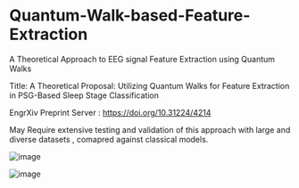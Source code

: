 # Quantum-Walk-based-Feature-Extraction
A Theoretical Approach to EEG signal Feature Extraction using Quantum Walks

Title: A  Theoretical  Proposal:  Utilizing  Quantum  Walks  for  Feature Extraction in PSG-Based Sleep Stage Classification 

EngrXiv Preprint Server : https://doi.org/10.31224/4214

May Require extensive testing and validation of this approach with large and diverse datasets , comapred against classical models.


![image](https://github.com/user-attachments/assets/829fa803-d0d7-4edc-a09c-75119ee8d53f)


![image](https://github.com/user-attachments/assets/73155789-877b-4c66-b9bb-1a7a97b5935e)
